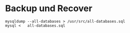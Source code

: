 # Backup und Recover 

```
mysqldump --all-databases > /usr/src/all-databases.sql
mysql <   all-databases.sql
```
